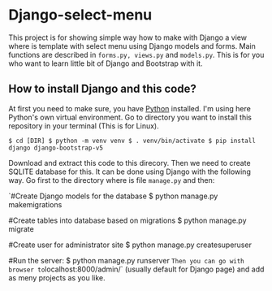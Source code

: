 # Django-select-menu
This project is for showing simple way how to make with Django a view where is template with select menu using Django models and forms. Main functions are described in `forms.py, views.py` and `models.py`. This is for you who want to learn little bit of Django and Bootstrap with it.

## How to install Django and this code?
At first you need to make sure, you have [Python](https://python.org) installed. I'm using here Python's own virtual environment. Go to directory you want to install this repository in your terminal (This is for Linux).

`$ cd [DIR]
$ python -m venv venv
$ . venv/bin/activate
$ pip install django django-bootstrap-v5`

Download and extract this code to this direcory. Then we need to create SQLITE database for this. It can be done using Django with the following way. Go first to the directory where is file `manage.py` and then:

`#Create Django models for the database
$ python manage.py makemigrations

#Create tables into database based on migrations
$ python manage.py migrate

#Create user for administrator site
$ python manage.py createsuperuser 

#Run the server:
$ python manage.py runserver
`
Then you can go with browser to `localhost:8000/admin/` (usually default for Django page) and add as meny projects as you like.
